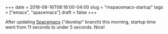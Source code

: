 +++
date = 2018-06-16T08:16:00-04:00
slug = "mspacemacs-startup"
tags = ["emacs", "spacemacs"]
draft = false
+++

After updating [Spacemacs](http://spacemacs.org) ("develop" branch) this morning, startup time went from
11 seconds to under 5 seconds. Nice!
